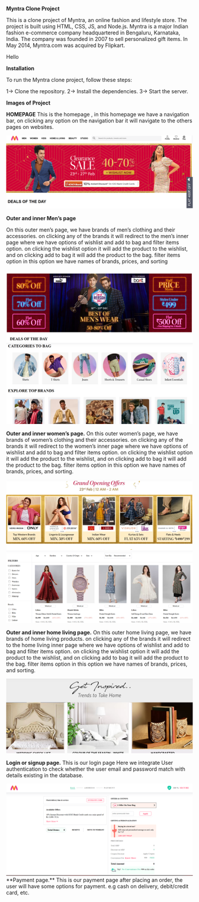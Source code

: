 **Myntra Clone Project**

This is a clone project of Myntra, an online fashion and lifestyle store. The project is built using HTML, CSS, JS, and Node.js.
Myntra is a major Indian fashion e-commerce company headquartered in Bengaluru, Karnataka, India. The company was founded in 2007 to sell personalized gift items. In May 2014, Myntra.com was acquired by Flipkart.

Hello

**Installation**

To run the Myntra clone project, follow these steps:

1-> Clone the repository.
2-> Install the dependencies.
3-> Start the server.

**Images of Project**

**HOMEPAGE** 
This is the homepage , in this homepage we have a navigation bar, on clicking any option on the navigation bar it will navigate to the others pages on websites.


<img src="home.png">

**Outer and inner Men’s page**

On this outer men’s page, we have brands of men’s clothing and their accessories. on clicking any of the brands it will redirect to the men’s inner page where we have options of wishlist and add to bag and filter items option.
on clicking the wishlist option it will add the product to the wishlist, 
and on clicking add to bag it will add the product to the bag. filter items option in this option we have names of brands, prices, and sorting

<img src="men.png">
<img src="men 2.png">

**Outer and inner women’s page.**
On this outer women’s page, we have brands of women’s clothing and their accessories. on clicking any of the brands it will redirect to the women’s inner page where we have options of wishlist and add to bag and filter items option.
on clicking the wishlist option it will add the product to the wishlist, and on clicking add to bag it will add the product to the bag. 
filter items option in this option we have names of brands, prices, and sorting.

<img src="women.png">
<img src="women 2.png">

**Outer and inner home living page.**
On this outer home living page, we have brands of home living products. on clicking any of the brands it will redirect to the home living inner page where we have options of wishlist and 
add to bag and filter items option. on clicking the wishlist option it will add the product to the wishlist, and on clicking add to bag it will add the product to the bag. 
filter items option in this option we have names of brands, prices, and sorting.

<img src="homeliving.png">


**Login or signup page.**
This is our login page Here we integrate User authentication to check whether the user email and password match with details existing in the database.

<img src="payment.png">
**Payment page.**
This is our payment page after placing an order, the user will have some options for payment. e.g cash on delivery, debit/credit card, etc.




